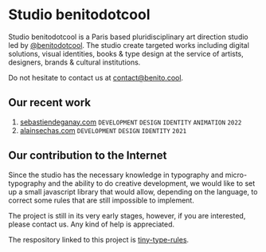 # Studio benitodotcool

Studio benitodotcool is a Paris based pluridisciplinary art direction studio led by  [@benitodotcool](https://www.instagram.com/benitodotcool/). The studio create targeted works including digital solutions, visual identities, books & type design at the service of artists, designers, brands & cultural institutions.

Do not hesitate to contact us at [contact@benito.cool](mailto:tellmewhat@benito.cool).

## Our recent work

 1. [sebastiendeganay.com](https://www.google.com/)
    `DEVELOPMENT` `DESIGN` `IDENTITY` `ANIMATION` `2022`
 1. [alainsechas.com](https://www.alainsechas.com/)
    `DEVELOPMENT` `DESIGN` `IDENTITY` `2021`

## Our contribution to the Internet
Since the studio has the necessary knowledge in typography and micro-typography and the ability to do creative development, we would like to set up a small javascript library that would allow, depending on the language, to correct some rules that are still impossible to implement.

The project is still in its very early stages, however, if you are interested, please contact us.
Any kind of help is appreciated.

The respository linked to this project is [tiny-type-rules](https://github.com/benitodotcool/tiny-type-rules).
